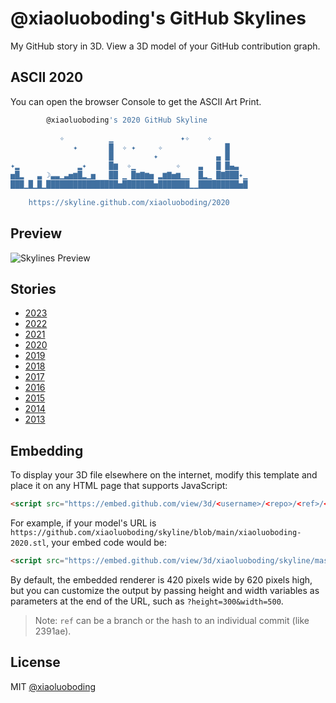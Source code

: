 # @xiaoluoboding's GitHub Skylines

My GitHub story in 3D. View a 3D model of your GitHub contribution graph.

## ASCII 2020

You can open the browser Console to get the ASCII Art Print.

```bash
        @xiaoluoboding's 2020 GitHub Skyline

           ✧          ▁               ✦✧    ✧
              ✦       █  ✧ ✦     ✧              █
                      █         ✦             ▄ █
✦▂             ▂✦     █▆  ✧▁         ✧    ▃   █ █▄▃
▅█▂   ▃ ☽▃▃▁▃▅▆█▂▁▅   ██ ▁ █▆▇▆▅ ▂▆▇▅▆▁▁  █▂▁ █▇███✦▁
███▁█▁█▁████████████████▅███████▅███████▁▁█████████▅█

    https://skyline.github.com/xiaoluoboding/2020
```

## Preview

![Skylines Preview](preivew.gif)

## Stories

- [2023](./xiaoluoboding-2023.stl)
- [2022](./xiaoluoboding-2022.stl)
- [2021](./xiaoluoboding-2021.stl)
- [2020](./xiaoluoboding-2020.stl)
- [2019](./xiaoluoboding-2019.stl)
- [2018](./xiaoluoboding-2018.stl)
- [2017](./xiaoluoboding-2017.stl)
- [2016](./xiaoluoboding-2016.stl)
- [2015](./xiaoluoboding-2015.stl)
- [2014](./xiaoluoboding-2014.stl)
- [2013](./xiaoluoboding-2013.stl)

## Embedding

To display your 3D file elsewhere on the internet, modify this template and place it on any HTML page that supports JavaScript:

```html
<script src="https://embed.github.com/view/3d/<username>/<repo>/<ref>/<path_to_file>"></script>
```

For example, if your model's URL is `https://github.com/xiaoluoboding/skyline/blob/main/xiaoluoboding-2020.stl`, your embed code would be:

```html
<script src="https://embed.github.com/view/3d/xiaoluoboding/skyline/master/xiaoluoboding-2020.stl"></script>
```

By default, the embedded renderer is 420 pixels wide by 620 pixels high, but you can customize the output by passing height and width variables as parameters at the end of the URL, such as `?height=300&width=500`.

> Note: `ref` can be a branch or the hash to an individual commit (like 2391ae).

## License

MIT [@xiaoluoboding](https://github.com/xiaoluoboding)

